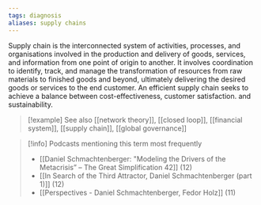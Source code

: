 ```yaml
---
tags: diagnosis
aliases: supply chains
---
```


Supply chain is the interconnected system of activities, processes, and organisations involved in the production and delivery of goods, services, and information from one point of origin to another. It involves coordination to identify, track, and manage the transformation of resources from raw materials to finished goods and beyond, ultimately delivering the desired goods or services to the end customer. An efficient supply chain seeks to achieve a balance between cost-effectiveness, customer satisfaction. and sustainability.

> [!example] See also
> [[network theory]], [[closed loop]], [[financial system]], [[supply chain]], [[global governance]]

> [!info] Podcasts mentioning this term most frequently
> * [[Daniel Schmachtenberger: "Modeling the Drivers of the Metacrisis” – The Great Simplification 42]] (12)
> * [[In Search of the Third Attractor, Daniel Schmachtenberger (part 1)]] (12)
> * [[Perspectives - Daniel Schmachtenberger, Fedor Holz]] (11)